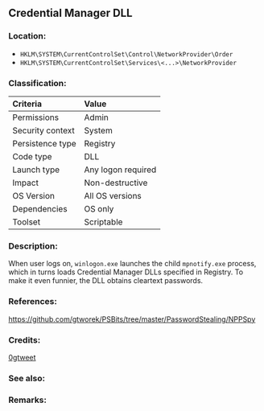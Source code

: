 ## Credential Manager DLL <!-- general "title" of the persistence. Good to be unique. -->
<!-- separate sections by two empty lines -->
<!-- do not remove empty sections  -->


### Location: <!-- where to find it -->
- `HKLM\SYSTEM\CurrentControlSet\Control\NetworkProvider\Order`
- `HKLM\SYSTEM\CurrentControlSet\Services\<...>\NetworkProvider`


### Classification: <!-- see "how it works" document. Empty lime must go next. -->

|Criteria|Value|
|:---|:---|
|Permissions|Admin|
|Security context| System |
|Persistence type| Registry |
|Code type|DLL|
|Launch type|Any logon required|
|Impact|Non-destructive|
|OS Version|All OS versions|
|Dependencies|OS only|
|Toolset|Scriptable|


### Description:<!-- add two EOLs or two spaces at the end of line to create a line break -->
When user logs on, `winlogon.exe` launches the child `mpnotify.exe` process, which in turns loads Credential Manager DLLs specified in Registry. 
To make it even funnier, the DLL obtains cleartext passwords.


### References: <!-- use <...> or [abc](https://...) syntax. Prepend with "- " when more than one -->
<https://github.com/gtworek/PSBits/tree/master/PasswordStealing/NPPSpy>


### Credits: <!-- use [abc](https://...) syntax. Prepend with "- " when more than one. -->
[0gtweet](https://twitter.com/0gtweet)


### See also: <!-- if refering to the same repo, use [Name](file.md) syntax. -->
<!-- prepend with "- " if more than one -->


### Remarks: <!-- see the usage in the "classification" section. Use only 1:1 references i.e. not refering to the same footnote from two different places -->

